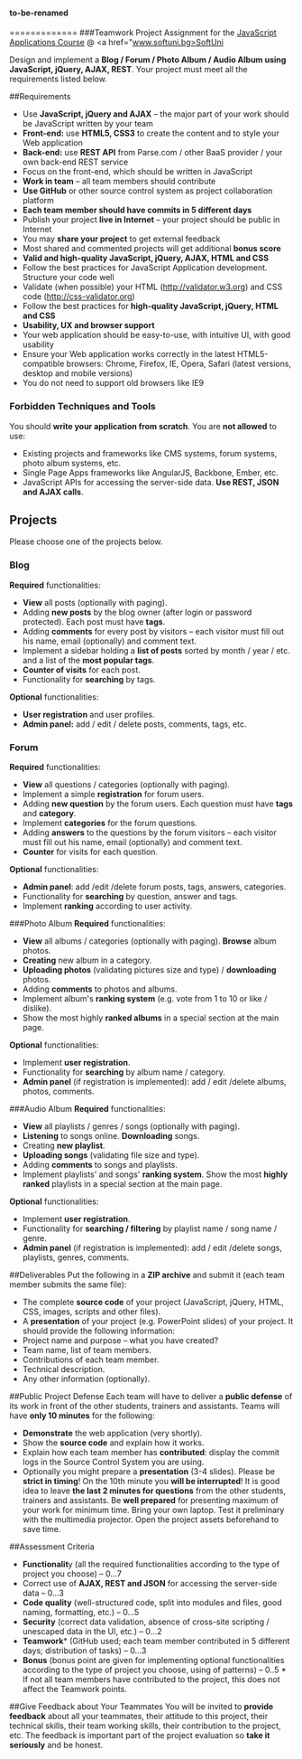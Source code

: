#### to-be-renamed
=============
###Teamwork Project Assignment for the <a href="https://softuni.bg/trainings/coursesinstances/details/11">JavaScript Applications Course</a> @ <a href="www.softuni.bg>SoftUni</a>

Design and implement a **Blog / Forum / Photo Album / Audio Album using JavaScript, jQuery, AJAX, REST**. Your project must meet all the requirements listed below.

##Requirements
*	Use **JavaScript, jQuery and AJAX** – the major part of your work should be JavaScript written by your team
  *	**Front-end:** use **HTML5, CSS3** to create the content and to style your Web application
  *	**Back-end:** use **REST API** from Parse.com / other BaaS provider / your own back-end REST service
  *	Focus on the front-end, which should be written in JavaScript
*	**Work in team** – all team members should contribute
  *	**Use GitHub** or other source control system as project collaboration platform
  *	**Each team member should have commits in 5 different days**
*	Publish your project **live in Internet** – your project should be public in Internet
  *	You may **share your project** to get external feedback
  *	Most shared and commented projects will get additional **bonus score**
*	**Valid and high-quality JavaScript, jQuery, AJAX, HTML and CSS**
  *	Follow the best practices for JavaScript Application development. Structure your code well
  *	Validate (when possible) your HTML (http://validator.w3.org) and CSS code (http://css-validator.org)
  *	Follow the best practices for **high-quality JavaScript, jQuery, HTML and CSS**
*	**Usability, UX and browser support**
  *	Your web application should be easy-to-use, with intuitive UI, with good usability
  *	Ensure your Web application works correctly in the latest HTML5-compatible browsers: Chrome, Firefox, IE, Opera, Safari (latest versions, desktop and mobile versions)
  *	You do not need to support old browsers like IE9

### Forbidden Techniques and Tools
You should **write your application from scratch**. You are **not allowed** to use:
*	Existing projects and frameworks like CMS systems, forum systems, photo album systems, etc.
*	Single Page Apps frameworks like AngularJS, Backbone, Ember, etc.
*	JavaScript APIs for accessing the server-side data. **Use REST, JSON and AJAX calls**.

## Projects
Please choose one of the projects below.

### Blog
**Required** functionalities:
*	**View** all posts (optionally with paging).
*	Adding **new posts** by the blog owner (after login or password protected). Each post must have **tags**. 
*	Adding **comments** for every post by visitors – each visitor must fill out his name, email (optionally) and comment text.
*	Implement a sidebar holding a **list of posts** sorted by month / year / etc. and a list of the **most popular tags**.
*	**Counter of visits** for each post.
*	Functionality for **searching** by tags.

**Optional** functionalities:
*	**User registration** and user profiles.
*	**Admin panel:** add / edit / delete posts, comments, tags, etc.

### Forum
**Required** functionalities:
*	**View** all questions / categories (optionally with paging).
*	Implement a simple **registration** for forum users.
*	Adding **new question** by the forum users. Each question must have **tags** and **category**.
*	Implement **categories** for the forum questions.
*	Adding **answers** to the questions by the forum visitors – each visitor must fill out his name, email (optionally) and comment text.
*	**Counter** for visits for each question.

**Optional** functionalities:
*	**Admin panel**: add /edit /delete forum posts, tags, answers, categories.
*	Functionality for **searching** by question, answer and tags.
*	Implement **ranking** according to user activity.

###Photo Album
**Required** functionalities:
*	**View** all albums / categories (optionally with paging). **Browse** album photos.
*	**Creating** new album in a category.
*	**Uploading photos** (validating pictures size and type) / **downloading** photos.
*	Adding **comments** to photos and albums.
*	Implement album's **ranking system** (e.g. vote from 1 to 10 or like / dislike).
*	Show the most highly **ranked albums** in a special section at the main page.

**Optional** functionalities:
*	Implement **user registration**.
*	Functionality for **searching** by album name / category.
*	**Admin panel** (if registration is implemented): add / edit /delete albums, photos, comments.

###Audio Album 
**Required** functionalities:
*	**View** all playlists / genres / songs (optionally with paging).
*	**Listening** to songs online. **Downloading** songs.
*	Creating **new playlist**.
*	**Uploading songs** (validating file size and type).
*	Adding **comments** to songs and playlists.
*	Implement playlists' and songs' **ranking system**. Show the most **highly ranked** playlists in a special section at the main page.

**Optional** functionalities:
*	Implement **user registration**.
*	Functionality for **searching / filtering** by playlist name / song name / genre.
*	**Admin panel** (if registration is implemented): add / edit /delete songs, playlists, genres, comments.

##Deliverables
Put the following in a **ZIP archive** and submit it (each team member submits the same file):
*	The complete **source code** of your project (JavaScript, jQuery, HTML, CSS, images, scripts and other files).
*	A **presentation** of your project (e.g. PowerPoint slides) of your project. It should provide the following information:
  *	Project name and purpose – what you have created?
  *	Team name, list of team members.
  *	Contributions of each team member.
  *	Technical description.
*	Any other information (optionally).

##Public Project Defense
Each team will have to deliver a **public defense** of its work in front of the other students, trainers and assistants. Teams will have **only 10 minutes** for the following:
*	**Demonstrate** the web application (very shortly).
*	Show the **source code** and explain how it works.
*	Explain how each team member has **contributed**: display the commit logs in the Source Control System you are using.
*	Optionally you might prepare a **presentation** (3-4 slides).
Please be **strict in timing**! On the 10th minute you **will be interrupted**! It is good idea to leave **the last 2 minutes for questions** from the other students, trainers and assistants.
Be **well prepared** for presenting maximum of your work for minimum time. Bring your own laptop. Test it preliminary with the multimedia projector. Open the project assets beforehand to save time.

##Assessment Criteria
*	**Functionalit**y (all the required functionalities according to the type of project you choose) – 0…7
*	Correct use of **AJAX, REST and JSON** for accessing the server-side data – 0…3
*	**Code quality** (well-structured code, split into modules and files, good naming, formatting, etc.) – 0…5
*	**Security** (correct data validation, absence of cross-site scripting / unescaped data in the UI, etc.) – 0…2
*	**Teamwork*** (GitHub used; each team member contributed in 5 different days; distribution of tasks) – 0…3
*	**Bonus** (bonus point are given for implementing optional functionalities according to the type of project you choose, using of patterns) – 0..5
\* If not all team members have contributed to the project, this does not affect the Teamwork points.

##Give Feedback about Your Teammates
You will be invited to **provide feedback** about all your teammates, their attitude to this project, their technical skills, their team working skills, their contribution to the project, etc. The feedback is important part of the project evaluation so **take it seriously** and be honest.
